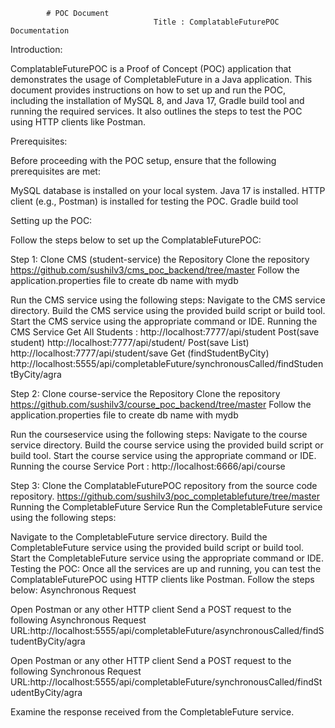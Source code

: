             # POC Document
                                    Title : ComplatableFuturePOC Documentation
Introduction:

ComplatableFuturePOC is a Proof of Concept (POC) application that demonstrates the usage of CompletableFuture in a Java application. This document provides instructions on how to set up and run the POC, including the installation of MySQL 8, and Java 17, Gradle build tool and running the required services. It also outlines the steps to test the POC using HTTP clients like Postman.

Prerequisites:

Before proceeding with the POC setup, ensure that the following prerequisites are met:

MySQL database is installed on your local system. Java 17 is installed. HTTP client (e.g., Postman) is installed for testing the POC. Gradle build tool

Setting up the POC:

Follow the steps below to set up the ComplatableFuturePOC:

Step 1: Clone CMS (student-service) the Repository Clone the repository https://github.com/sushilv3/cms_poc_backend/tree/master Follow the application.properties file to create db name with mydb

Run the CMS service using the following steps: Navigate to the CMS service directory. Build the CMS service using the provided build script or build tool. Start the CMS service using the appropriate command or IDE. Running the CMS Service Get All Students : http://localhost:7777/api/student Post(save student) http://localhost:7777/api/student/ Post(save List) http://localhost:7777/api/student/save Get (findStudentByCity) http://localhost:5555/api/completableFuture/synchronousCalled/findStudentByCity/agra

Step 2: Clone course-service the Repository Clone the repository https://github.com/sushilv3/course_poc_backend/tree/master Follow the application.properties file to create db name with mydb

Run the courseservice using the following steps: Navigate to the course service directory. Build the course service using the provided build script or build tool. Start the course service using the appropriate command or IDE. Running the course Service Port : http://localhost:6666/api/course

Step 3: Clone the ComplatableFuturePOC repository from the source code repository. https://github.com/sushilv3/poc_completablefuture/tree/master Running the CompletableFuture Service Run the CompletableFuture service using the following steps:

Navigate to the CompletableFuture service directory. Build the CompletableFuture service using the provided build script or build tool. Start the CompletableFuture service using the appropriate command or IDE. Testing the POC: Once all the services are up and running, you can test the ComplatableFuturePOC using HTTP clients like Postman. Follow the steps below: Asynchronous Request

Open Postman or any other HTTP client Send a POST request to the following Asynchronous Request URL:http://localhost:5555/api/completableFuture/asynchronousCalled/findStudentByCity/agra

Open Postman or any other HTTP client Send a POST request to the following Synchronous Request URL:http://localhost:5555/api/completableFuture/synchronousCalled/findStudentByCity/agra

Examine the response received from the CompletableFuture service.
